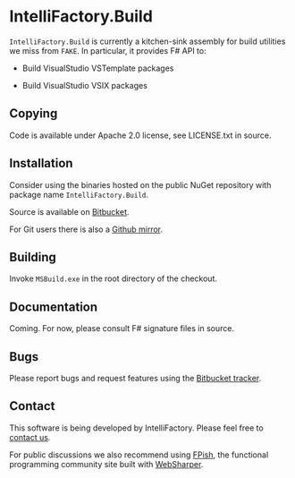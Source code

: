 # IntelliFactory.Build

`IntelliFactory.Build` is currently a kitchen-sink assembly for build
utilities we miss from `FAKE`. In particular, it provides F# API to:

* Build VisualStudio VSTemplate packages

* Build VisualStudio VSIX packages

## Copying

Code is available under Apache 2.0 license, see LICENSE.txt in source.

## Installation

Consider using the binaries hosted on the public NuGet repository with
package name `IntelliFactory.Build`.

Source is available on
[Bitbucket](http://bitbucket.org/IntelliFactory/build).

For Git users there is also a [Github
mirror](http://github.com/intellifactory/build).

## Building

Invoke `MSBuild.exe` in the root directory of the checkout.

## Documentation

Coming.  For now, please consult F# signature files in source.

## Bugs

Please report bugs and request features using the [Bitbucket
tracker](http://bitbucket.org/IntelliFactory/build/issues).

## Contact

This software is being developed by IntelliFactory.  Please feel free
to [contact us](http://websharper.com/contact).

For public discussions we also recommend using
[FPish](http://fpish.net/topics), the functional programming community
site built with [WebSharper](http://websharper.com).
